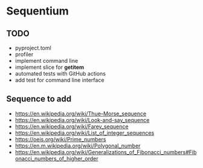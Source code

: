 # Sequentium

## TODO

- pyproject.toml
- profiler
- implement command line
- implement slice for __getitem__
- automated tests with GitHub actions
- add test for command line interface


## Sequence to add

- https://en.wikipedia.org/wiki/Thue–Morse_sequence
- https://en.wikipedia.org/wiki/Look-and-say_sequence
- https://en.wikipedia.org/wiki/Farey_sequence
- https://en.wikipedia.org/wiki/List_of_integer_sequences
- https://oeis.org/wiki/Prime_numbers
- https://en.m.wikipedia.org/wiki/Polygonal_number
- https://en.wikipedia.org/wiki/Generalizations_of_Fibonacci_numbers#Fibonacci_numbers_of_higher_order 